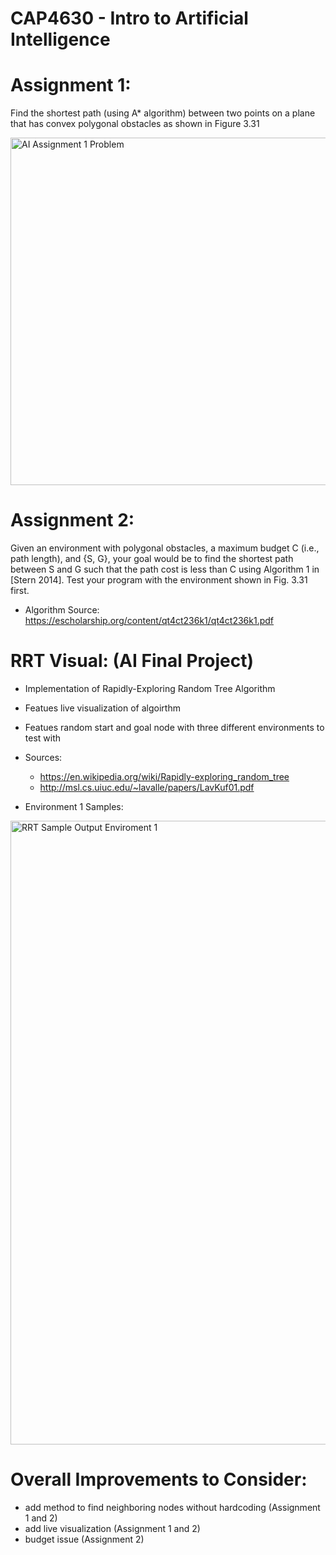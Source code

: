 # CAP4630 - Intro to Artificial Intelligence

# Assignment 1: 
Find the shortest path (using A* algorithm) between two points on a plane that has convex polygonal obstacles as shown in Figure 3.31

<img width="556" alt="AI Assignment 1 Problem" src="https://user-images.githubusercontent.com/34103060/116801263-25de9700-aad6-11eb-975b-ea0902356b7a.png">


# Assignment 2: 
Given an environment with polygonal obstacles, a maximum budget C (i.e., path length), and {S, G}, your goal would be to find the shortest path between S and G such that the path cost is less than C using Algorithm 1 in [Stern 2014].
Test your program with the environment shown in Fig. 3.31 first.

  - Algorithm Source: https://escholarship.org/content/qt4ct236k1/qt4ct236k1.pdf
  
# RRT Visual: (AI Final Project)
  - Implementation of Rapidly-Exploring Random Tree Algorithm
  - Featues live visualization of algoirthm
  - Featues random start and goal node with three different environments to test with
  - Sources: 
    - https://en.wikipedia.org/wiki/Rapidly-exploring_random_tree
    - http://msl.cs.uiuc.edu/~lavalle/papers/LavKuf01.pdf

  - Environment 1 Samples:
<img width="998" alt="RRT Sample Output Enviroment 1" src="https://user-images.githubusercontent.com/34103060/116826483-363c5380-ab62-11eb-8f99-604cbdbdac68.png">


# Overall Improvements to Consider: 
  - add method to find neighboring nodes without hardcoding (Assignment 1 and 2)
  - add live visualization (Assignment 1 and 2)
  - budget issue (Assignment 2)
